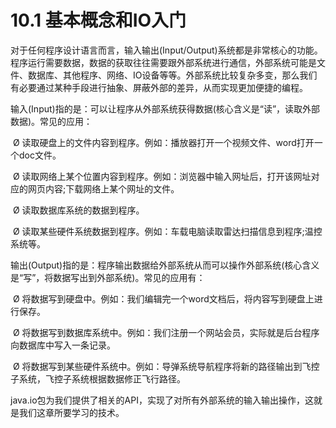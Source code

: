# 10.1 基本概念和IO入门

​    对于任何程序设计语言而言，输入输出(Input/Output)系统都是非常核心的功能。程序运行需要数据，数据的获取往往需要跟外部系统进行通信，外部系统可能是文件、数据库、其他程序、网络、IO设备等等。外部系统比较复杂多变，那么我们有必要通过某种手段进行抽象、屏蔽外部的差异，从而实现更加便捷的编程。

​    输入(Input)指的是：可以让程序从外部系统获得数据(核心含义是“读”，读取外部数据)。常见的应用：

​    Ø 读取硬盘上的文件内容到程序。例如：播放器打开一个视频文件、word打开一个doc文件。

​    Ø 读取网络上某个位置内容到程序。例如：浏览器中输入网址后，打开该网址对应的网页内容;下载网络上某个网址的文件。

​    Ø 读取数据库系统的数据到程序。

​    Ø 读取某些硬件系统数据到程序。例如：车载电脑读取雷达扫描信息到程序;温控系统等。

输出(Output)指的是：程序输出数据给外部系统从而可以操作外部系统(核心含义是“写”，将数据写出到外部系统)。常见的应用有：

​    Ø 将数据写到硬盘中。例如：我们编辑完一个word文档后，将内容写到硬盘上进行保存。

​    Ø 将数据写到数据库系统中。例如：我们注册一个网站会员，实际就是后台程序向数据库中写入一条记录。

​    Ø 将数据写到某些硬件系统中。例如：导弹系统导航程序将新的路径输出到飞控子系统，飞控子系统根据数据修正飞行路径。

   java.io包为我们提供了相关的API，实现了对所有外部系统的输入输出操作，这就是我们这章所要学习的技术。